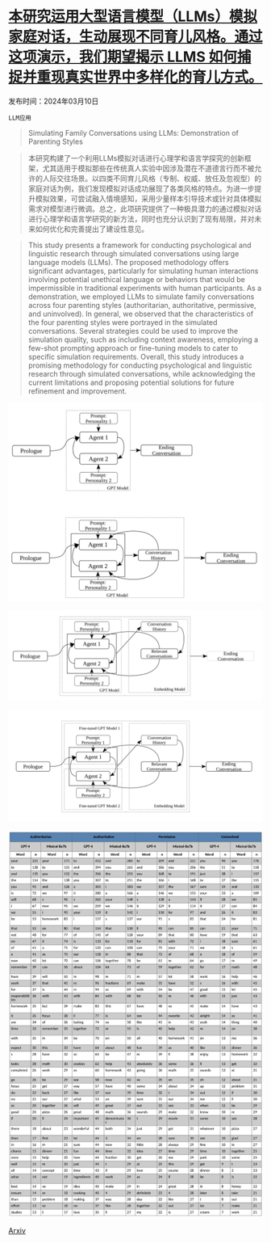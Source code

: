 # [本研究运用大型语言模型（LLMs）模拟家庭对话，生动展现不同育儿风格。通过这项演示，我们期望揭示 LLMS 如何捕捉并重现真实世界中多样化的育儿方式。](https://arxiv.org/abs/2403.06144)

发布时间：2024年03月10日

`LLM应用`

> Simulating Family Conversations using LLMs: Demonstration of Parenting Styles

> 本研究构建了一个利用LLMs模拟对话进行心理学和语言学探究的创新框架，尤其适用于模拟那些在传统真人实验中因涉及潜在不道德言行而不被允许的人际交往场景。以四类不同育儿风格（专制、权威、放任及忽视型）的家庭对话为例，我们发现模拟对话成功展现了各类风格的特点。为进一步提升模拟效果，可尝试融入情境感知，采用少量样本引导技术或针对具体模拟需求对模型进行微调。总之，此项研究提供了一种极具潜力的通过模拟对话进行心理学和语言学研究的新方法，同时也充分认识到了现有局限，并对未来如何优化和完善提出了建设性意见。

> This study presents a framework for conducting psychological and linguistic research through simulated conversations using large language models (LLMs). The proposed methodology offers significant advantages, particularly for simulating human interactions involving potential unethical language or behaviors that would be impermissible in traditional experiments with human participants. As a demonstration, we employed LLMs to simulate family conversations across four parenting styles (authoritarian, authoritative, permissive, and uninvolved). In general, we observed that the characteristics of the four parenting styles were portrayed in the simulated conversations. Several strategies could be used to improve the simulation quality, such as including context awareness, employing a few-shot prompting approach or fine-tuning models to cater to specific simulation requirements. Overall, this study introduces a promising methodology for conducting psychological and linguistic research through simulated conversations, while acknowledging the current limitations and proposing potential solutions for future refinement and improvement.

![本研究运用大型语言模型（LLMs）模拟家庭对话，生动展现不同育儿风格。通过这项演示，我们期望揭示 LLMS 如何捕捉并重现真实世界中多样化的育儿方式。](../../../paper_images/2403.06144/x3.png)

![本研究运用大型语言模型（LLMs）模拟家庭对话，生动展现不同育儿风格。通过这项演示，我们期望揭示 LLMS 如何捕捉并重现真实世界中多样化的育儿方式。](../../../paper_images/2403.06144/x4.png)

![本研究运用大型语言模型（LLMs）模拟家庭对话，生动展现不同育儿风格。通过这项演示，我们期望揭示 LLMS 如何捕捉并重现真实世界中多样化的育儿方式。](../../../paper_images/2403.06144/x5.png)

![本研究运用大型语言模型（LLMs）模拟家庭对话，生动展现不同育儿风格。通过这项演示，我们期望揭示 LLMS 如何捕捉并重现真实世界中多样化的育儿方式。](../../../paper_images/2403.06144/x6.png)

[Arxiv](https://arxiv.org/abs/2403.06144)